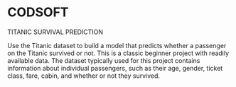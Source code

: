 # CODSOFT


TITANIC SURVIVAL PREDICTION


Use the Titanic dataset to build a model that predicts whether a passenger on the Titanic survived or not. 
This is a classic beginner project with readily available data. The dataset typically used for this project contains information about individual passengers,
such as their age, gender, ticket class, fare, cabin, and whether or not they survived.
